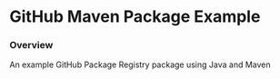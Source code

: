 # GitHub Maven Package Example

### Overview

An example GitHub Package Registry package using Java and Maven